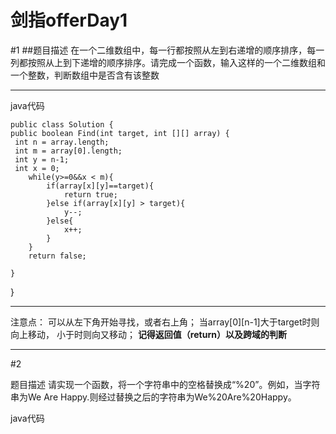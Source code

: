 ﻿# 剑指offerDay1
#1
##题目描述
在一个二维数组中，每一行都按照从左到右递增的顺序排序，每一列都按照从上到下递增的顺序排序。请完成一个函数，输入这样的一个二维数组和一个整数，判断数组中是否含有该整数


----------
java代码

    public class Solution {
    public boolean Find(int target, int [][] array) {
     int n = array.length;
     int m = array[0].length;
     int y = n-1;
     int x = 0;
        while(y>=0&&x < m){
            if(array[x][y]==target){
                return true;
            }else if(array[x][y] > target){
                y--;
            }else{
                x++;
            }
        }
        return false;
        
    }
}


----------
注意点：
 可以从左下角开始寻找，或者右上角；
 当array[0][n-1]大于target时则向上移动，
 小于时则向又移动；
 **记得返回值（return）以及跨域的判断**
 


----------

#2
 
 题目描述
请实现一个函数，将一个字符串中的空格替换成“%20”。例如，当字符串为We Are Happy.则经过替换之后的字符串为We%20Are%20Happy。

java代码
